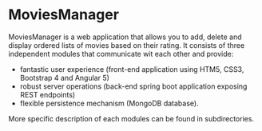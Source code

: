 # MoviesManager

MoviesManager is a web application that allows you to add, delete and display ordered lists of movies based on their rating. It consists of three independent modules that communicate wit each other and provide:
* fantastic user experience (front-end application using HTM5, CSS3, Bootstrap 4 and Angular 5)
* robust server operations (back-end spring boot application exposing REST endpoints)
* flexible persistence mechanism (MongoDB database).

More specific description of each modules can be found in subdirectories.


